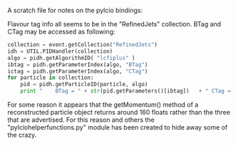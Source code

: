 A scratch file for notes on the pylcio bindings:

Flavour tag info all seems to be in the "RefinedJets" collection. BTag and CTag may be accessed as following:


```python
collection = event.getCollection("RefinedJets")
idh = UTIL.PIDHandler(collection)
algo = pidh.getAlgorithmID( "lcfiplus" )
ibtag = pidh.getParameterIndex(algo, "BTag")
ictag = pidh.getParameterIndex(algo, "CTag")
for particle in collection:
    pid = pidh.getParticleID(particle, algo)
    print "    BTag = " + str(pid.getParameters()[ibtag])   + " CTag = " + str(pid.getParameters()[ictag])
```

For some reason it appears that the getMomentum() method of a reconstructed particle object returns around 160 floats rather than the three that are advertised. For this reason and others the "pylciohelperfunctions.py" module has been created to hide away some of the crazy.
